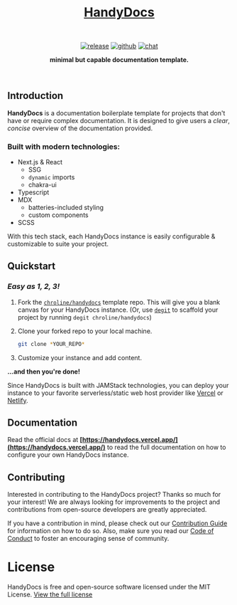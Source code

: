 <div align="center">

# [HandyDocs](https://handydocs.vercel.app/)

<br />

[![release](https://img.shields.io/github/v/release/chroline/handydocs?include_prereleases&style=for-the-badge)](https://github.com/chroline/handydocs/releases)
[![github](https://img.shields.io/badge/github-chroline%2Fwell__app-black?logo=github&style=for-the-badge)](https://github.com/chroline/handydocs)
[![chat](https://img.shields.io/badge/chat-discussions-success?style=for-the-badge)](https://github.com/chroline/handydocs/discussions)

**minimal but capable documentation template.**

</div>

<br />

## Introduction

**HandyDocs** is a documentation boilerplate template for projects that don't have or require complex documentation. It
is designed to give users a _clear_, _concise_ overview of the documentation provided.

### Built with modern technologies:

- Next.js & React
  - SSG
  - `dynamic` imports
  - chakra-ui
- Typescript
- MDX
  - batteries-included styling
  - custom components
- SCSS

With this tech stack, each HandyDocs instance is easily configurable & customizable to suite your project.

## Quickstart

### _Easy as 1, 2, 3!_

1. Fork the [`chroline/handydocs`](https://github.com/chroline/handydocs) template repo. This will give you a blank
   canvas for your HandyDocs instance. (Or, use [`degit`](https://github.com/Rich-Harris/degit) to scaffold your project
   by running `degit chroline/handydocs`)
2. Clone your forked repo to your local machine.

   ```bash
   git clone *YOUR_REPO*
   ```

3. Customize your instance and add content.

**...and then you're done!**

Since HandyDocs is built with JAMStack technologies, you can deploy your instance to your favorite serverless/static web
host provider like [Vercel](https://vercel.com/solutions/nextjs) or [Netlify](https://www.netlify.com/with/nextjs/).

## Documentation

Read the official docs at **[https://handydocs.vercel.app/](https://handydocs.vercel.app/)** to read the full
documentation on how to configure your own HandyDocs instance.

## Contributing

Interested in contributing to the HandyDocs project? Thanks so much for your interest! We are always looking for
improvements to the project and contributions from open-source developers are greatly appreciated.

If you have a contribution in mind, please check out our
[Contribution Guide](https://github.com/chroline/handydocs/wiki/Contribution-Guide) for information on how to do so.
Also, make sure you read our [Code of Conduct](https://github.com/chroline/handydocs/wiki/Code-of-Conduct) to foster an
encouraging sense of community.

# License

HandyDocs is free and open-source software licensed under the MIT License.
[View the full license](https://github.com/chroline/handydocs/blob/main/LICENSE)
